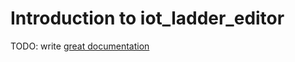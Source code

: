 # Introduction to iot_ladder_editor

TODO: write [great documentation](http://jacobian.org/writing/what-to-write/)
